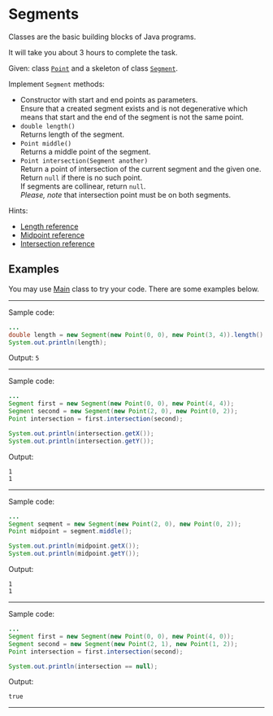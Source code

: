 # Segments
Classes are the basic building blocks of Java programs.   

It will take you about 3 hours to complete the task. 

Given: class [`Point`](src/main/java/com/epam/rd/autotasks/segments/Point.java)
and a skeleton of class [`Segment`](src/main/java/com/epam/rd/autotasks/segments/Segment.java).

Implement `Segment` methods:

* Constructor with start and end points as parameters.\
    Ensure that a created segment exists and is not degenerative which means that start and the  end of the segment is not the same point.
* `double length()`\
    Returns length of the segment.
* `Point middle()`\
    Returns a middle point of the segment.
* `Point intersection(Segment another)`\
    Return a point of intersection of the current segment and the given one.\
    Return `null` if there is no such point.\
    If segments are collinear, return `null`.\
    *Please, note* that intersection point must be on both segments.     

Hints:
* [Length reference](https://www.wikihow.com/Use-Distance-Formula-to-Find-the-Length-of-a-Line)
* [Midpoint reference](https://www.wikihow.com/Find-the-Midpoint-of-a-Line-Segment#Use-the-Midpoint-Formula)
* [Intersection reference](https://en.wikipedia.org/wiki/Line–line_intersection)
 
## Examples
You may use [Main](src/test/java/com/epam/rd/autotasks/segments/Main.java) class to try your code.
There are some examples below.

---
Sample code:
```java
...
double length = new Segment(new Point(0, 0), new Point(3, 4)).length();
System.out.println(length);

```

Output: `5`

---
Sample code:
```java
...
Segment first = new Segment(new Point(0, 0), new Point(4, 4));
Segment second = new Segment(new Point(2, 0), new Point(0, 2));
Point intersection = first.intersection(second);

System.out.println(intersection.getX());
System.out.println(intersection.getY());

```

Output:

```
1
1
```
---
Sample code:
```java
...
Segment seqment = new Segment(new Point(2, 0), new Point(0, 2));
Point midpoint = segment.middle();

System.out.println(midpoint.getX());
System.out.println(midpoint.getY());

```

Output:

```
1
1
```

---
Sample code:
```java
...
Segment first = new Segment(new Point(0, 0), new Point(4, 0));
Segment second = new Segment(new Point(2, 1), new Point(1, 2));
Point intersection = first.intersection(second);

System.out.println(intersection == null);

```

Output:

```
true
```

---


